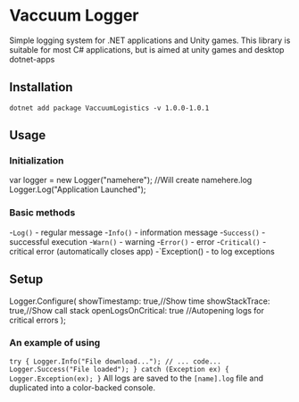 # Vaccuum Logger

Simple logging system for .NET applications and Unity games.
This library is suitable for most C# applications, but is aimed at unity games and desktop dotnet-apps

## Installation

`dotnet add package VaccuumLogistics -v 1.0.0-1.0.1`

## Usage

### Initialization

var logger = new Logger("namehere"); //Will create namehere.log
Logger.Log("Application Launched");

### Basic methods

-`Log()` - regular message
-`Info()` - information message
-`Success()` - successful execution
-`Warn()` - warning
-`Error()` - error
-`Critical()` - critical error (automatically closes app)
-`Exception() - to log exceptions

## Setup

Logger.Configure(
showTimestamp: true,//Show time
showStackTrace: true,//Show call stack
openLogsOnCritical: true //Autopening logs for critical errors
); 

### An example of using 

`try
{
Logger.Info("File download...");
// ... code...
Logger.Success("File loaded");
}
catch (Exception ex)
{
Logger.Exception(ex);
}` 
All logs are saved to the `[name].log` file and duplicated into a color-backed console.
